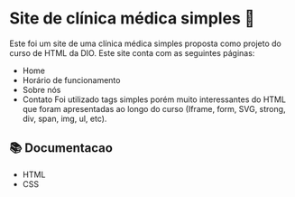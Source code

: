 
# Site de clínica médica simples 🏥

Este foi um site de uma clínica médica simples proposta como projeto do curso de HTML da DIO. 
Este site conta com as seguintes páginas:
- Home
- Horário de funcionamento
- Sobre nós
- Contato
Foi utilizado tags simples porém muito interessantes do HTML que foram apresentadas ao longo do curso (Iframe, form, SVG, strong, div, span, img, ul, etc).
## 📚 Documentacao
- HTML
- CSS
